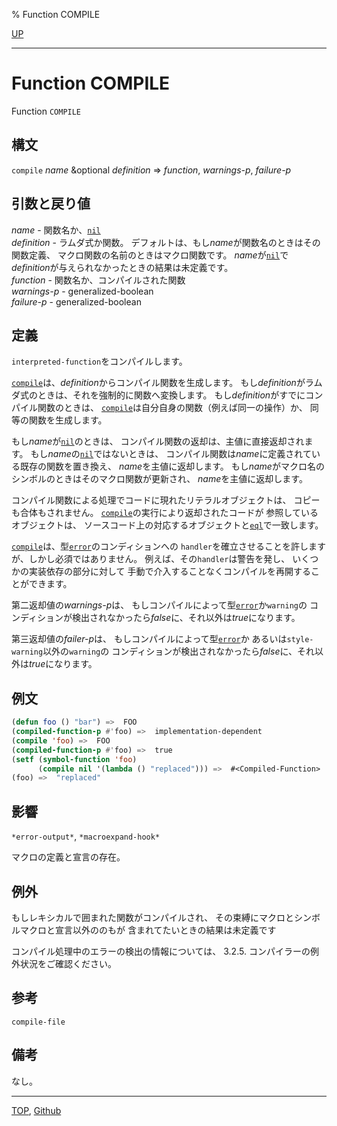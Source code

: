 % Function COMPILE

[UP](3.8.html)  

---

# Function **COMPILE**


Function `COMPILE`


## 構文

`compile` *name* &optional *definition* => *function*, *warnings-p*, *failure-p*


## 引数と戻り値

*name* - 関数名か、[`nil`](5.3.nil-variable.html)  
*definition* - ラムダ式か関数。
デフォルトは、もし*name*が関数名のときはその関数定義、
マクロ関数の名前のときはマクロ関数です。
*name*が[`nil`](5.3.nil-variable.html)で
*definition*が与えられなかったときの結果は未定義です。  
*function* - 関数名か、コンパイルされた関数  
*warnings-p* - generalized-boolean  
*failure-p* - generalized-boolean


## 定義

`interpreted-function`をコンパイルします。

[`compile`](3.8.compile.html)は、*definition*からコンパイル関数を生成します。
もし*definition*がラムダ式のときは、それを強制的に関数へ変換します。
もし*definition*がすでにコンパイル関数のときは、
[`compile`](3.8.compile.html)は自分自身の関数（例えば同一の操作）か、
同等の関数を生成します。

もし*name*が[`nil`](5.3.nil-variable.html)のときは、
コンパイル関数の返却は、主値に直接返却されます。
もし*name*の[`nil`](5.3.nil-variable.html)ではないときは、
コンパイル関数は*name*に定義されている既存の関数を置き換え、
*name*を主値に返却します。
もし*name*がマクロ名のシンボルのときはそのマクロ関数が更新され、
*name*を主値に返却します。

コンパイル関数による処理でコードに現れたリテラルオブジェクトは、
コピーも合体もされません。
[`compile`](3.8.compile.html)の実行により返却されたコードが
参照しているオブジェクトは、
ソースコード上の対応するオブジェクトと[`eql`](5.3.eql-function.html)で一致します。

[`compile`](3.8.compile.html)は、型[`error`](9.2.error-condition.html)のコンディションへの
`handler`を確立させることを許しますが、しかし必須ではありません。
例えば、その`handler`は警告を発し、
いくつかの実装依存の部分に対して
手動で介入することなくコンパイルを再開することができます。

第二返却値の*warnings-p*は、
もしコンパイルによって型[`error`](9.2.error-condition.html)か`warning`の
コンディションが検出されなかったら*false*に、それ以外は*true*になります。

第三返却値の*failer-p*は、
もしコンパイルによって型[`error`](9.2.error-condition.html)か
あるいは`style-warning`以外の`warning`の
コンディションが検出されなかったら*false*に、それ以外は*true*になります。


## 例文

```lisp
(defun foo () "bar") =>  FOO
(compiled-function-p #'foo) =>  implementation-dependent
(compile 'foo) =>  FOO 
(compiled-function-p #'foo) =>  true
(setf (symbol-function 'foo)
      (compile nil '(lambda () "replaced"))) =>  #<Compiled-Function>
(foo) =>  "replaced"
```


## 影響

`*error-output*`,
`*macroexpand-hook*`

マクロの定義と宣言の存在。


## 例外

もしレキシカルで囲まれた関数がコンパイルされ、
その束縛にマクロとシンボルマクロと宣言以外ののもが
含まれてたいときの結果は未定義です


コンパイル処理中のエラーの検出の情報については、
3.2.5. コンパイラーの例外状況をご確認ください。


## 参考

`compile-file`


## 備考

なし。


---
[TOP](index.html),  [Github](https://github.com/nptcl/npt-japanese)

